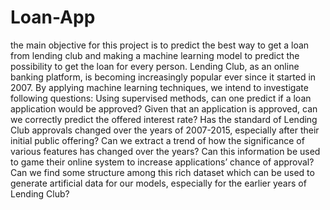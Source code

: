 # Loan-App
 the main objective for this project is to predict the best way to get a loan from lending club and making a machine learning model to predict the possibility to get the loan for every person.
Lending Club, as an online banking platform, is becoming increasingly popular ever since it started in 2007. By applying machine learning techniques, we intend to investigate following questions:
Using supervised methods, can one predict if a loan application would be approved?
Given that an application is approved, can we correctly predict the offered interest rate?
Has the standard of Lending Club approvals changed over the years of 2007-2015, especially after their initial public offering?
Can we extract a trend of how the significance of various features has changed over the years? 
Can this information be used to game their online system to increase applications’ chance of approval?
Can we find some structure among this rich dataset which can be used to generate artificial data for our models, especially for the earlier years of Lending Club?
